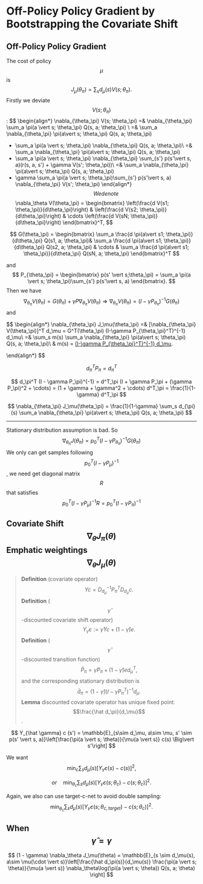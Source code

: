 # Off-Policy Policy Gradient by Bootstrapping the Covariate Shift

## Off-Policy Policy Gradient

The cost of policy $$\mu$$ is
$$
J_\mu(\theta_\pi) = \sum_s d_\mu(s) V(s; \theta_\pi).
$$
Firstly we deviate $$V(s; \theta_\pi)$$:
$$
\begin{align*}
\nabla_{\theta_\pi} V(s; \theta_\pi) 
=& \nabla_{\theta_\pi} \sum_a \pi(a \vert s; \theta_\pi) Q(s, a; \theta_\pi) \\
=& \sum_a \nabla_{\theta_\pi} \pi(a\vert s; \theta_\pi) Q(s, a; \theta_\pi) 
+ \sum_a \pi(a \vert s; \theta_\pi) \nabla_{\theta_\pi} Q(s, a; \theta_\pi)\\
=& \sum_a \nabla_{\theta_\pi} \pi(a\vert s; \theta_\pi) Q(s, a; \theta_\pi) 
+ \sum_a \pi(a \vert s; \theta_\pi) \nabla_{\theta_\pi} \sum_{s'} p(s'\vert s, a)(r(s, a, s') + \gamma V(s'; \theta_\pi))\\
=& \sum_a \nabla_{\theta_\pi} \pi(a\vert s; \theta_\pi) Q(s, a; \theta_\pi) 
+ \gamma \sum_a \pi(a \vert s; \theta_\pi)\sum_{s'} p(s'\vert s, a) \nabla_{\theta_\pi} V(s'; \theta_\pi)
\end{align*}
$$
We denote
$$
\nabla_\theta V(\theta_\pi) = 
\begin{bmatrix}
\left(\frac{d V(s1; \theta_\pi)}{d\theta_\pi}\right) & \left(\frac{d V(s2; \theta_\pi)}{d\theta_\pi}\right) & \cdots \left(\frac{d V(sN; \theta_\pi)}{d\theta_\pi}\right)
\end{bmatrix}^T,
$$

$$
G(\theta_\pi) = 
\begin{bmatrix}
\sum_a \frac{d \pi(a\vert s1; \theta_\pi)}{d\theta_\pi} Q(s1, a; \theta_\pi)& \sum_a \frac{d \pi(a\vert s1; \theta_\pi)}{d\theta_\pi} Q(s2, a; \theta_\pi) & \cdots & \sum_a \frac{d \pi(a\vert s1; \theta_\pi)}{d\theta_\pi} Q(sN, a; \theta_\pi)
\end{bmatrix}^T
$$

and
$$
P_{\theta_\pi} =
\begin{bmatrix}
p(s' \vert s;\theta_\pi) = \sum_a \pi(a \vert s; \theta_\pi)\sum_{s'} p(s'\vert s, a)
\end{bmatrix}.
$$
Then we have
$$
\nabla_{\theta_\pi} V(\theta_\pi) = G(\theta_\pi) + \gamma P \nabla_{\theta_\pi} V(\theta_\pi)
\Rightarrow \nabla_{\theta_\pi} V(\theta_\pi) = (I - \gamma P_{\theta_\pi})^{-1} G(\theta_\pi)
$$
and

$$
\begin{align*}
\nabla_{\theta_\pi} J_\mu(\theta_\pi) =& [\nabla_{\theta_\pi} V(\theta_\pi)]^T d_\mu = G^T(\theta_\pi) (I-\gamma P_{\theta_\pi}^T)^{-1} d_\mu\\
=& \sum_s m(s) \sum_a \nabla_{\theta_\pi} \pi(a\vert s; \theta_\pi) Q(s, a; \theta_\pi)\\
& m(s) = [(I-\gamma P_{\theta_\pi}^T)^{-1} d_\mu](s).

\end{align*}
$$

$$
d^T_\pi P_\pi = d^T_\pi
$$

$$
d_\pi^T (I - \gamma P_\pi)^{-1} = d^T_\pi (I + \gamma P_\pi + (\gamma P_\pi)^2 + \cdots) = (1 + \gamma + \gamma^2 + \cdots) d^T_\pi = \frac{1}{1-\gamma} d^T_\pi
$$

$$
\nabla_{\theta_\pi} J_\mu(\theta_\pi) = \frac{1}{1-\gamma} \sum_s d_{\pi}(s) \sum_a \nabla_{\theta_\pi} \pi(a\vert s; \theta_\pi) Q(s, a; \theta_\pi)
$$

---

Stationary distribution assumption is bad. So
$$
\nabla_{\theta_\pi} J(\theta_\pi) = p_0^T (I - \gamma P_{\theta_\pi})^{-1} G(\theta_\pi)
$$
We only can get samples following  $$p^T_0(I - \gamma P_\mu)^{-1}$$, we need get diagonal matrix $$R$$ that satisfies
$$
p^T_0(I - \gamma P_\mu)^{-1} R = p^T_0 (I - \gamma P_\pi)^{-1}
$$




## Covariate Shift $$\nabla_\theta J_\pi(\theta)$$  Emphatic weightings $$\nabla_\theta J_\mu(\theta)$$

> **Definition** (covariate operator)
> $$
> Yc = D^{-1}_{d_\mu} P^T_\pi D_{d_\mu} c.
> $$
> **Definition** ($$\hat \gamma$$-discounted covariate shift operator)
> $$
> Y_{\hat \gamma} c := \hat \gamma Yc + (1 - \hat \gamma) e.
> $$
> **Definition** ($$\hat \gamma$$-discounted transition function)
> $$
> \hat P_\pi = \hat \gamma P_\pi + (1- \hat\gamma) e d^T_\mu,
> $$
> and the corresponding stationary distribution is
> $$
> \hat d_\pi = (1 - \hat \gamma) (I - \hat \gamma P^T_\pi)^{-1} d_\mu.
> $$
> **Lemma** discounted covariate operator has unique fixed point: $$\frac{\hat d_\pi}{d_\mu}$$.

$$
Y_{\hat \gamma} c (s') = \mathbb{E}_{s\sim d_\mu, a\sim \mu, s' \sim p(s' \vert s, a)}\left[\frac{\pi(a \vert s; \theta)}{\mu(a \vert s)} c(s) \Big\vert s'\right]
$$

We want
$$
\min_{c} \sum_s d_\mu(s) \left[ Y_{\hat \gamma} c(s) - c(s) \right]^2,
$$

$$
or\quad \min_{\theta_c} \sum_s d_\mu(s) \left[ Y_{\hat \gamma} c(s;\theta_c) - c(s; \theta_c) \right]^2.
$$

Again, we also can use target-c-net to avoid double sampling:
$$
\min_{\theta_c} \sum_s d_\mu(s) \left[ Y_{\hat \gamma} c(s;\theta_{c, target}) - c(s; \theta_c) \right]^2.
$$


## When $$\hat \gamma = \gamma$$

$$
(1 - \gamma) \nabla_\theta J_\mu(\theta) = \mathbb{E}_{s \sim d_\mu(s), a\sim \mu(\cdot \vert s)}\left[\frac{\hat d_\pi(s)}{d_\mu(s)} \frac{\pi(a \vert s; \theta)}{\mu(a \vert s)} \nabla_\theta\log(\pi(a \vert s; \theta)) Q(s, a; \theta) \right]
$$

